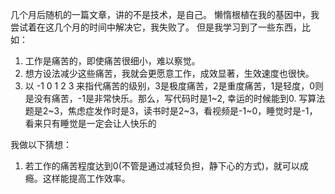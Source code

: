 几个月后随机的一篇文章，讲的不是技术，是自己。
懒惰根植在我的基因中，我尝试着在这几个月的时间中解决它，我失败了。
但是我学习到了一些东西，比如：

1. 工作是痛苦的，即使痛苦很细小，难以察觉。
2. 想方设法减少这些痛苦，我就会更愿意工作，成效显著，生效速度也很快。
3. 以 -1 0 1 2 3 来指代痛苦的级别，3是极度痛苦，2是重度痛苦，1是轻度，0则是没有痛苦，-1是非常快乐。那么，写代码时是1~2, 幸运的时候能到0. 写算法题是2~3，焦虑症发作时是3，读书时是2~3，看视频是-1~0，睡觉时是-1，看来只有睡觉是一定会让人快乐的

我做以下猜想：

1. 若工作的痛苦程度达到0(不管是通过减轻负担，静下心的方式)，就可以成瘾。这样能提高工作效率。
